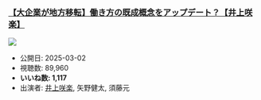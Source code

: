 ### [【大企業が地方移転】働き方の既成概念をアップデート？【井上咲楽】](https://www.youtube.com/watch?v=rjDWISa0sTc)
[![](https://img.youtube.com/vi/rjDWISa0sTc/sddefault.jpg)](https://www.youtube.com/watch?v=rjDWISa0sTc)
-   公開日: 2025-03-02
-   視聴数: 89,960
-   **いいね数: 1,117**
-   出演者: [井上咲楽](/rehacq_fan/people/井上咲楽 "wikilink"), 矢野健太, 須藤元
